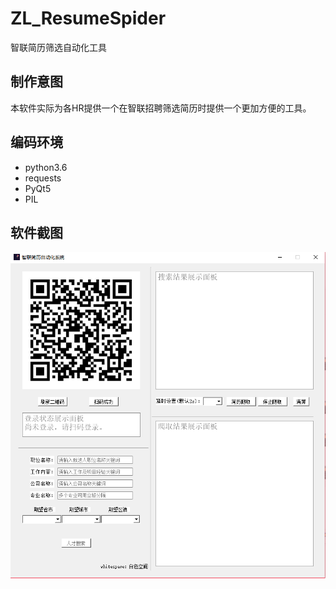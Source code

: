 # ZL_ResumeSpider
智联简历筛选自动化工具

## 制作意图
本软件实际为各HR提供一个在智联招聘筛选简历时提供一个更加方便的工具。

## 编码环境
- python3.6
- requests
- PyQt5
- PIL

## 软件截图
![智联简历筛选自动化软件](https://github.com/ixxooi-baijian/img/blob/master/%E6%99%BA%E8%81%94%E7%AE%80%E5%8E%86%E7%AD%9B%E9%80%89%E8%87%AA%E5%8A%A8%E5%8C%96%E7%B3%BB%E7%BB%9F.jpg)
